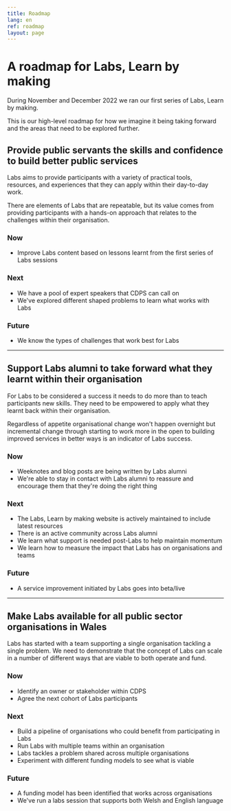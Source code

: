```yaml
---
title: Roadmap
lang: en
ref: roadmap
layout: page
---
```


# A roadmap for Labs, Learn by making

During November and December 2022 we ran our first series of Labs, Learn by making.

This is our high-level roadmap for how we imagine it being taking forward and the areas that need to be explored further.

## Provide public servants the skills and confidence to build better public services

Labs aims to provide participants with a variety of practical tools, resources, and experiences that they can apply within their day-to-day work.

There are elements of Labs that are repeatable, but its value comes from providing participants with a hands-on approach that relates to the challenges within their organisation.

### Now

* Improve Labs content based on lessons learnt from the first series of Labs sessions

### Next

* We have a pool of expert speakers that CDPS can call on
* We've explored different shaped problems to learn what works with Labs

### Future

* We know the types of challenges that work best for Labs

---

## Support Labs alumni to take forward what they learnt within their organisation

For Labs to be considered a success it needs to do more than to teach participants new skills. They need to be empowered to apply what they learnt back within their organisation.

Regardless of appetite organisational change won't happen overnight but incremental change through starting to work more in the open to building improved services in better ways is an indicator of Labs success.

### Now

* Weeknotes and blog posts are being written by Labs alumni
* We're able to stay in contact with Labs alumni to reassure and encourage them that they're doing the right thing

### Next

* The Labs, Learn by making website is actively maintained to include latest resources
* There is an active community across Labs alumni
* We learn what support is needed post-Labs to help maintain momentum
* We learn how to measure the impact that Labs has on organisations and teams

### Future

* A service improvement initiated by Labs goes into beta/live

---

## Make Labs available for all public sector organisations in Wales

Labs has started with a team supporting a single organisation tackling a single problem. We need to demonstrate that the concept of Labs can scale in a number of different ways that are viable to both operate and fund.

### Now

* Identify an owner or stakeholder within CDPS
* Agree the next cohort of Labs participants

### Next

* Build a pipeline of organisations who could benefit from participating in Labs
* Run Labs with multiple teams within an organisation
* Labs tackles a problem shared across multiple organisations
* Experiment with different funding models to see what is viable 

### Future

* A funding model has been identified that works across organisations
* We've run a labs session that supports both Welsh and English language
